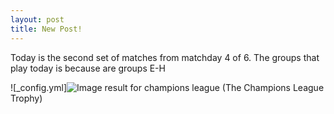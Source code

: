 ```yaml
---
layout: post
title: New Post!
---
```


Today is the second set of matches from matchday 4 of 6. The groups that play today is because are groups E-H 

![_config.yml]<img src="https://c1.staticflickr.com/8/7061/6896933019_c904df261b_b.jpg" alt="Image result for champions league"/>
(The Champions League Trophy)
